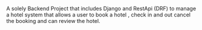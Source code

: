 A  solely Backend Project that includes Django and RestApi (DRF) to manage a hotel system that allows 
a user to book a hotel , check in and out cancel the booking and can review the hotel. 
